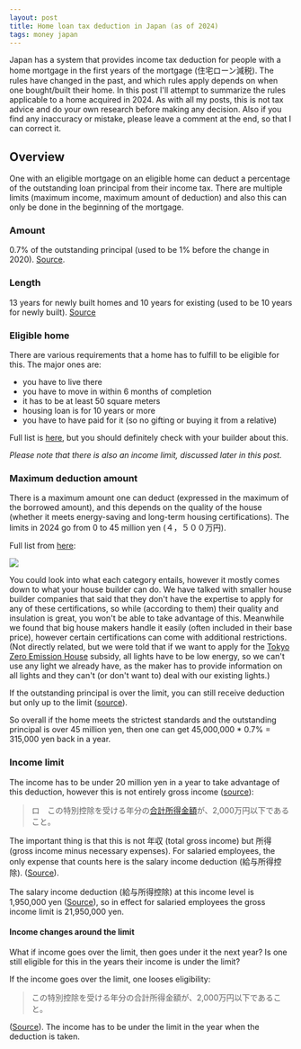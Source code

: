 ```yaml
---
layout: post
title: Home loan tax deduction in Japan (as of 2024)
tags: money japan
---
```


Japan has a system that provides income tax deduction for people with a home mortgage in the first years of the mortgage (住宅ローン減税).
The rules have changed in the past, and which rules apply depends on when one bought/built their home.
In this post I'll attempt to summarize the rules applicable to a home acquired in 2024.
As with all my posts, this is not tax advice and do your own research before making any decision.
Also if you find any inaccuracy or mistake, please leave a comment at the end, so that I can correct it.

<!--break-->

## Overview

One with an eligible mortgage on an eligible home can deduct a percentage of the outstanding loan principal from their income tax.
There are multiple limits (maximum income, maximum amount of deduction) and also this can only be done in the beginning of the mortgage.

### Amount

0.7% of the outstanding principal (used to be 1% before the change in 2020).
[Source](https://www.mlit.go.jp/jutakukentiku/house/jutakukentiku_house_tk2_000017.html#:~:text=%E3%82%92%E3%81%97%E3%81%9F%E5%A0%B4%E5%90%88%E3%80%81-,%E5%B9%B4%E6%9C%AB%E3%81%AE%E3%83%AD%E3%83%BC%E3%83%B3%E6%AE%8B%E9%AB%98%E3%81%AE0.7%EF%BC%85%E3%82%92%E6%89%80%E5%BE%97%E7%A8%8E,-%EF%BC%88%E4%B8%80%E9%83%A8%E3%80%81%E7%BF%8C%E5%B9%B4%E3%81%AE).

### Length

13 years for newly built homes and 10 years for existing (used to be 10 years for newly built).
[Source](https://www.mlit.go.jp/jutakukentiku/house/jutakukentiku_house_tk2_000017.html#:~:text=%E6%8E%A7%E9%99%A4%E6%9C%9F%E9%96%93%E3%82%92%E6%96%B0%E7%AF%89%E4%BD%8F%E5%AE%85%E7%AD%89%E3%81%AF%E5%8E%9F%E5%89%8713%E5%B9%B4%E3%80%81%E6%97%A2%E5%AD%98%E4%BD%8F%E5%AE%85%E3%81%AF10%E5%B9%B4%E3%81%A8%E3%81%99%E3%82%8B%E3%80%82)

### Eligible home

There are various requirements that a home has to fulfill to be eligible for this.
The major ones are: 

* you have to live there 
* you have to move in within 6 months of completion
* it has to be at least 50 square meters
* housing loan is for 10 years or more
* you have to have paid for it (so no gifting or buying it from a relative)

Full list is [here](https://www.nta.go.jp/taxes/shiraberu/taxanswer/shotoku/1211-1.htm#:~:text=%E6%BA%80%E3%81%9F%E3%81%99%E3%81%A8%E3%81%8D%E3%81%A7%E3%81%99%E3%80%82-,%E5%85%B1%E9%80%9A%E3%81%AE%E9%81%A9%E7%94%A8%E8%A6%81%E4%BB%B6,-%E6%AC%A1%E3%81%AE%E3%81%99%E3%81%B9%E3%81%A6), but you should definitely check with your builder about this.

*Please note that there is also an income limit, discussed later in this post.*

### Maximum deduction amount

There is a maximum amount one can deduct (expressed in the maximum of the borrowed amount), and this depends on the quality of the house (whether it meets energy-saving and long-term housing certifications).
The limits in 2024 go from 0 to 45 million yen (４，５００万円).

Full list from [here](https://www.nta.go.jp/taxes/shiraberu/taxanswer/shotoku/1211-1.htm#:~:text=%E2%80%BB%E4%BB%A5%E4%B8%8B%E3%81%AE%E8%A1%A8%E3%81%AF%E4%BD%8F%E5%AE%85%E3%82%92%E6%96%B0%E7%AF%89%E7%AD%89%E3%81%97%E3%81%9F%E5%A0%B4%E5%90%88%E3%81%AE%E5%80%9F%E5%85%A5%E9%99%90%E5%BA%A6%E9%A1%8D%E3%80%81%E6%8E%A7%E9%99%A4%E6%9C%9F%E9%96%93%E7%AD%89%E3%81%A8%E3%81%AA%E3%82%8A%E3%81%BE%E3%81%99%E3%80%82):

![](https://www.nta.go.jp/taxes/shiraberu/taxanswer/shotoku/img/1211-1a.png)

You could look into what each category entails, however it mostly comes down to what your house builder can do.
We have talked with smaller house builder companies that said that they don't have the expertise to apply for any of these certifications, so while (according to them) their quality and insulation is great, you won't be able to take advantage of this.
Meanwhile we found that big house makers handle it easily (often included in their base price), however certain certifications can come with additional restrictions.
(Not directly related, but we were told that if we want to apply for the [Tokyo Zero Emission House](https://www.kankyo.metro.tokyo.lg.jp/climate/home/tokyo_zeroemission_house/index.html) subsidy, all lights have to be low energy, so we can't use any light we already have, as the maker has to provide information on all lights and they can't (or don't want to) deal with our existing lights.)

If the outstanding principal is over the limit, you can still receive deduction but only up to the limit ([source](https://www.ichijo.co.jp/iikoto/tax_reduction/#:~:text=%E4%BD%8F%E5%AE%85%E3%83%AD%E3%83%BC%E3%83%B3%E6%8E%A7%E9%99%A4%E3%81%AB%E3%81%AF,%E7%A8%8E%E3%81%8B%E3%82%89%E6%8E%A7%E9%99%A4%E3%81%95%E3%82%8C%E3%81%BE%E3%81%99%E3%80%82)).

So overall if the home meets the strictest standards and the outstanding principal is over 45 million yen, then one can get 45,000,000 * 0.7% = 315,000 yen back in a year.

### Income limit

The income has to be under 20 million yen in a year to take advantage of this deduction, however this is not entirely gross income ([source](https://www.nta.go.jp/taxes/shiraberu/taxanswer/shotoku/1211-1.htm#:~:text=%E3%83%AD%E3%80%80%E3%81%93%E3%81%AE%E7%89%B9%E5%88%A5%E6%8E%A7%E9%99%A4%E3%82%92%E5%8F%97%E3%81%91%E3%82%8B%E5%B9%B4%E5%88%86%E3%81%AE%E5%90%88%E8%A8%88%E6%89%80%E5%BE%97%E9%87%91%E9%A1%8D%E3%81%8C%E3%80%812%2C000%E4%B8%87%E5%86%86%E4%BB%A5%E4%B8%8B%E3%81%A7%E3%81%82%E3%82%8B%E3%81%93%E3%81%A8%E3%80%82)):

> ロ　この特別控除を受ける年分の[合計所得金額](https://www.nta.go.jp/taxes/shiraberu/taxanswer/yogo/senmon.htm#word2)が、2,000万円以下であること。

The important thing is that this is not 年収 (total gross income) but 所得 (gross income minus necessary expenses).
For salaried employees, the only expense that counts here is the salary income deduction (給与所得控除). ([Source](https://www.yahagijisyo.co.jp/ventvert/club/guide/tax02.html#:~:text=%E5%B9%B4%E5%8F%8E%E3%81%8B%E3%82%89%E5%BF%85%E8%A6%81%E7%B5%8C%E8%B2%BB%EF%BC%88%E3%82%B5%E3%83%A9%E3%83%AA%E3%83%BC%E3%83%9E%E3%83%B3%E3%81%AE%E5%A0%B4%E5%90%88%E3%81%AF%E7%B5%A6%E4%B8%8E%E6%89%80%E5%BE%97%E6%8E%A7%E9%99%A4%EF%BC%89%E3%82%92%E5%B7%AE%E3%81%97%E5%BC%95%E3%81%84%E3%81%9F%E3%80%81%E3%81%99%E3%81%B9%E3%81%A6%E3%81%AE%E6%89%80%E5%BE%97%E3%81%AE%E5%90%88%E8%A8%88%E3%81%8C2%2C000%E4%B8%87%E5%86%86%E4%BB%A5%E4%B8%8B%E3%81%A7%E3%81%82%E3%82%8C%E3%81%B0%E9%81%A9%E7%94%A8%E3%81%A8%E3%81%AA%E3%82%8A%E3%81%BE%E3%81%99%E3%80%82)).

The salary income deduction (給与所得控除) at this income level is 1,950,000 yen ([Source](https://www.nta.go.jp/english/taxes/individual/12012.htm)), so in effect for salaried employees the gross income limit is 21,950,000 yen.

#### Income changes around the limit

What if income goes over the limit, then goes under it the next year?
Is one still eligible for this in the years their income is under the limit?

If the income goes over the limit, one looses eligibility:

> この特別控除を受ける年分の合計所得金額が、2,000万円以下であること。

([Source](https://www.nta.go.jp/taxes/shiraberu/taxanswer/shotoku/1211-1.htm#:~:text=%E3%81%93%E3%81%AE%E7%89%B9%E5%88%A5%E6%8E%A7%E9%99%A4%E3%82%92%E5%8F%97%E3%81%91%E3%82%8B%E5%B9%B4%E5%88%86%E3%81%AE%E5%90%88%E8%A8%88%E6%89%80%E5%BE%97%E9%87%91%E9%A1%8D%E3%81%8C%E3%80%812%2C000%E4%B8%87%E5%86%86%E4%BB%A5%E4%B8%8B%E3%81%A7%E3%81%82%E3%82%8B%E3%81%93%E3%81%A8%E3%80%82)).
The income has to be under the limit in the year when the deduction is taken.

